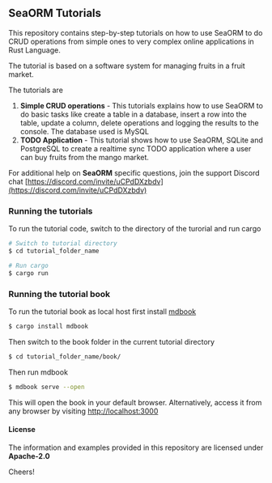 ## SeaORM Tutorials

This repository contains step-by-step tutorials on how to use SeaORM to do CRUD operations from simple ones to very complex online applications in Rust Language.

The tutorial is based on a software system for managing fruits in a fruit market.

The tutorials are

1. **Simple CRUD operations** - This tutorials explains how to use SeaORM to do basic tasks like create a table in a database, insert a row into the table, update a column, delete operations and logging the results to the console. The database used is MySQL
2. **TODO Application** - This tutorial shows how to use SeaORM, SQLite and PostgreSQL to create a realtime sync TODO application where a user can buy fruits from the mango market.

For additional help on **SeaORM** specific questions, join the support Discord chat [https://discord.com/invite/uCPdDXzbdv](https://discord.com/invite/uCPdDXzbdv)

### Running the tutorials

To run the tutorial code, switch to the directory of the turorial and run cargo

```sh
# Switch to tutorial directory
$ cd tutorial_folder_name

# Run cargo
$ cargo run
```



### Running the tutorial book

To run the tutorial book as local host first install [mdbook](https://crates.io/crates/mdbook)

```sh
$ cargo install mdbook
```

Then switch to the book folder in the current tutorial directory

```sh
$ cd tutorial_folder_name/book/
```

Then run mdbook

```sh
$ mdbook serve --open
```

This will open the book in your default browser. Alternatively, access it from any browser by visiting [http://localhost:3000](http://localhost:3000)

#### License

The information and examples provided in this repository are licensed under **Apache-2.0**

Cheers!
